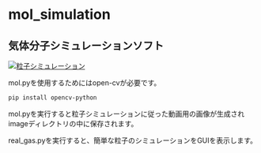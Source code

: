 # mol_simulation

## 気体分子シミュレーションソフト

[![粒子シミュレーション](https://i.ytimg.com/vi/fWzYb2FtJ6A/hqdefault.jpg?sqp=-oaymwE2CNACELwBSFXyq4qpAygIARUAAIhCGAFwAcABBvABAfgB3gOAAuADigIMCAAQARh_IBMoEzAP&rs=AOn4CLDlj0b2silFyfIcqpcb5a7zts1A9Q)](https://www.youtube.com/watch?v=fWzYb2FtJ6A)

mol.pyを使用するためにはopen-cvが必要です。

```bash
pip install opencv-python
```

mol.pyを実行すると粒子シミュレーションに従った動画用の画像が生成されimageディレクトリの中に保存されます。

real_gas.pyを実行すると、簡単な粒子のシミュレーションをGUIを表示します。

